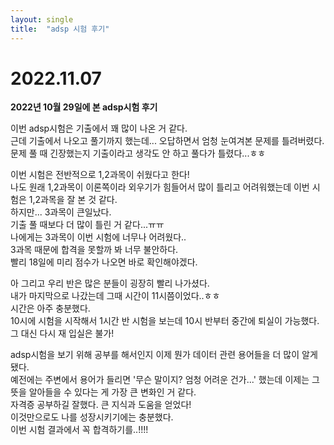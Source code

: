 ```yaml
---
layout: single
title:  "adsp 시험 후기"
---
```


# 2022.11.07

**2022년 10월 29일에 본 adsp시험 후기**

이번 adsp시험은 기출에서 꽤 많이 나온 거 같다.  
근데 기출에서 나오고 풀기까지 했는데... 오답하면서 엄청 눈여겨본 문제를 틀려버렸다.  
문제 풀 때 긴장했는지 기출이라고 생각도 안 하고 풀다가 틀렸다...ㅎㅎ

이번 시험은 전반적으로 1,2과목이 쉬웠다고 한다!  
나도 원래 1,2과목이 이론쪽이라 외우기가 힘들어서 많이 틀리고 어려워했는데 이번 시험은 1,2과목을 잘 본 것 같다.  
하지만... 3과목이 큰일났다.  
기출 풀 때보다 더 많이 틀린 거 같다...ㅠㅠ  
나에게는 3과목이 이번 시험에 너무나 어려웠다..  
3과목 때문에 합격을 못할까 봐 너무 불안하다.  
빨리 18일에 미리 점수가 나오면 바로 확인해야겠다.

아 그리고 우리 반은 많은 분들이 굉장히 빨리 나가셨다.  
내가 마지막으로 나갔는데 그때 시간이 11시쯤이었다..ㅎㅎ  
시간은 아주 충분했다.  
10시에 시험을 시작해서 1시간 반 시험을 보는데 10시 반부터 중간에 퇴실이 가능했다.  
그 대신 다시 재 입실은 불가!  

adsp시험을 보기 위해 공부를 해서인지 이제 뭔가 데이터 관련 용어들을 더 많이 알게 됐다.  
예전에는 주변에서 용어가 들리면 '무슨 말이지? 엄청 어려운 건가...' 했는데 이제는 그 뜻을 알아들을 수 있다는 게 가장 큰 변화인 거 같다.  
자격증 공부하길 잘했다. 큰 지식과 도움을 얻었다!  
이것만으로도 나를 성장시키기에는 충분했다.  
이번 시험 결과에서 꼭 합격하기를..!!!!
